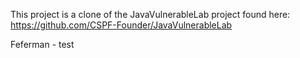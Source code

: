 This project is a clone of the JavaVulnerableLab project found here:
https://github.com/CSPF-Founder/JavaVulnerableLab


Feferman - test
